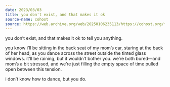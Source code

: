 ```yaml
---
date: 2023/03/03
title: you don't exist, and that makes it ok
source-name: cohost
source: https://web.archive.org/web/20250106235113/https://cohost.org/fishfood/post/1120939-you-don-t-exist-and
---
```


you don’t exist, and that makes it ok to tell you anything.

you know i’ll be sitting in the back seat of my mom’s car, staring at the back of her head, as you dance across the street outside the tinted glass windows. it’ll be raining, but it wouldn’t bother you. we’re both bored—and mom’s a bit stressed, and we’re just filling the empty space of time pulled open between this tension.

i don’t know how to dance, but you do.